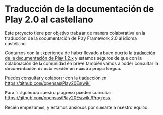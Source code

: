 # Traducción de la documentación de Play 2.0 al castellano

Este proyecto tiene por objetivo trabajar de manera colaborativa en la traducción de la documentación de Play Framework 2.0 al idioma castellano.

Contamos con la experiencia de haber llevado a buen puerto la [traducción de la documentación de Play 1.2.x](http://playdoces.appspot.com) y estamos seguros de que con la colaboración de la comunidad en breve también vamos a poder consultar la documentación de esta versión en nuestra propia lengua.

Puedes consultar y colaborar con la traducción en <https://github.com/opensas/Play20Es/wiki>

Para ir siguiendo nuestro progreso pueden consultar <https://github.com/opensas/Play20Es/wiki/Progress>.

Recién empezamos, y estamos ansiosos por sumarte a nuestro equipo.

